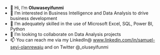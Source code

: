 - 👋 Hi, I’m **Oluwaseyifunmi**
- 👀 I’m interested in Business Intelligence and Data Analysis to drive business development
- 🌱 I’m adequately skilled in the use of Microsoft Excel, SQL, Power BI, Python
- 💞️ I’m looking to collaborate on Data Analysis projects 
- 📫 You can reach me via my LinkedIn@ www.linkedin.com/in/samuel-seyi-olanrewaju and on Twitter @_oluseyifunmi

<!---
Oluwas3yifunmi/Oluwas3yifunmi is a ✨ special ✨ repository because its `README.md` (this file) appears on your GitHub profile.
You can click the Preview link to take a look at your changes.
--->
